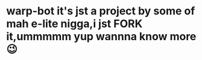 # warp-bot it's jst a project by some of mah e-lite nigga,i jst FORK it,ummmmm yup wannna know more 😉
